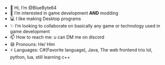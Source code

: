 - 👋 Hi, I’m @BlueByte64
- 👀 I’m interested in game development **AND** modding
- 💻 I like making Desktop programs
- ✨ I’m looking to collaborate on basically any game or technology used in game development
- 📫 How to reach me: u can DM me on discord
- 😄 Pronouns: He/ Him
- ⚡ Languages: C#(Favorite language), Java, The web frontend trio lol, python, lua, still learning c++

<!---
BlueByte64/BlueByte64 is a ✨ special ✨ repository because its `README.md` (this file) appears on your GitHub profile.
You can click the Preview link to take a look at your changes.
--->
